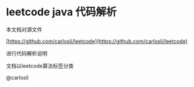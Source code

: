 # leetcode java 代码解析

本文档对源文件

[https://github.com/carlosli/leetcode](https://github.com/carlosli/leetcode)

进行代码解析说明

文档以leetcode算法标签分类



@carlosli





